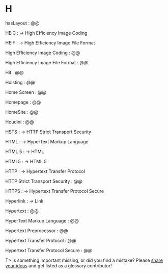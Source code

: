 # H

hasLayout
: @@

HEIC
: → High Efficiency Image Coding

HEIF
: → High Efficiency Image File Format

High Efficiency Image Coding
: @@

High Efficiency Image File Format
: @@

Hit
: @@

Hoisting
: @@

Home Screen
: @@

Homepage
: @@

HomeSite
: @@

Houdini
: @@

HSTS
: → HTTP Strict Transport Security

HTML
: → HyperText Markup Language

HTML 5
: → HTML

HTML5
: → HTML 5

HTTP
: → Hypertext Transfer Protocol

HTTP Strict Transport Security
: @@

HTTPS
: → Hypertext Transfer Protocol Secure

Hyperlink
: → Link

Hypertext
: @@

HyperText Markup Language
: @@

Hypertext Preprocessor
: @@

Hypertext Transfer Protocol
: @@

Hypertext Transfer Protocol Secure
: @@

T> Is something important missing, or did you find a mistake? Please [share your ideas](https://github.com/j9t/web-development-glossary/blob/master/manuscript/h.md) and get listed as a glossary contributor!